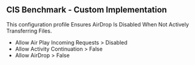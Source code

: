 ## CIS Benchmark - Custom Implementation

This configuration profile Ensures AirDrop Is Disabled When Not Actively Transferring Files. 

- Allow Air Play Incoming Requests   > Disabled
- Allow Activity Continuation        > False
- Allow AirDrop                      > False

